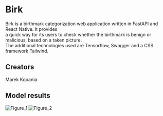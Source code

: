 # Birk
Birk is a birthmark categorization web application written in FastAPI and React Native. It provides \
a quick way for its users to check whether the birthmark is benign or malicious, based on a taken picture.\
The additional technologies used are Tensorflow, Swagger and a CSS framework Tailwind.

## Creators
Marek Kopania

## Model results

![Figure_1](https://github.com/user-attachments/assets/51c25539-1514-4eb9-b92a-bffe0e7f7665)
![Figure_2](https://github.com/user-attachments/assets/60788e1d-f2b5-401d-b41b-6ec0350e6787)
